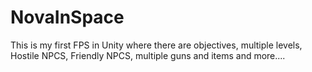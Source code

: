 # NovaInSpace
This is my first FPS in Unity where there are objectives, multiple levels, Hostile NPCS, Friendly NPCS, multiple guns and items and more....
